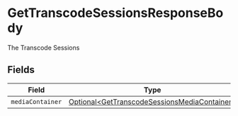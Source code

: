 # GetTranscodeSessionsResponseBody

The Transcode Sessions


## Fields

| Field                                                                                                          | Type                                                                                                           | Required                                                                                                       | Description                                                                                                    |
| -------------------------------------------------------------------------------------------------------------- | -------------------------------------------------------------------------------------------------------------- | -------------------------------------------------------------------------------------------------------------- | -------------------------------------------------------------------------------------------------------------- |
| `mediaContainer`                                                                                               | [Optional\<GetTranscodeSessionsMediaContainer>](../../models/operations/GetTranscodeSessionsMediaContainer.md) | :heavy_minus_sign:                                                                                             | N/A                                                                                                            |